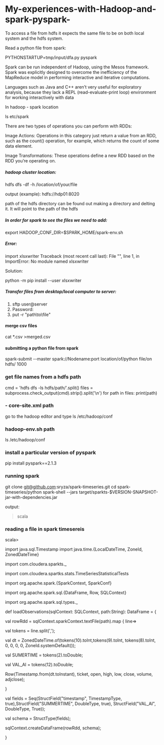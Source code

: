 # My-experiences-with-Hadoop-and-spark-pyspark-


To access a file from hdfs it expects the same file to be on both local system and the hdfs system.

Read a python file from spark:

PYTHONSTARTUP=tmp/input/dfa.py pyspark



>>>>>

Spark can be run independent of Hadoop, using the Mesos framework. Spark was explicitly designed to overcome the inefficiency of the MapReduce model in performing interactive and iterative computations.

Languages such as Java and C++ aren’t very useful for exploratory analysis, because they lack a REPL (read-evaluate-print loop) environment for working interactively with data


>>>>>>>>
In hadoop - spark location

ls etc/spark


>>>>>>>>>>>>>

There are two types of operations you can perform with RDDs:

Image Actions: Operations in this category just return a value from an RDD, such as the count() operation, for example, which returns the count of some data element.

Image Transformations: These operations define a new RDD based on the RDD you’re operating on.


>>>>>
#####  hadoop cluster location:

hdfs dfs -df -h /location/of/your/file

output (example): hdfs://hdp01:8020 

>>>>
path of the hdfs directory can be found out making a directory and delting it. It will point to the path of the hdfs


>>>>>
#####  In order for spark to see the files we need to add:

export HADOOP_CONF_DIR=$SPARK_HOME/spark-env.sh

>>>>>
#####  Error:

import xlsxwriter
Traceback (most recent call last):
  File "<stdin>", line 1, in <module>
ImportError: No module named xlsxwriter

Solution:

python -m pip install --user xlsxwriter


##### Transfer files from desktop/local computer to server:

1. sftp user@server
2. Password:
3. put -r "path\to\file"

#### merge csv files
cat *.csv >merged.csv

#### submitting a python file from spark

spark-submit --master spark://Nodename:port location/of/python file/on hdfs/ 1000


### get file names from a hdfs path


cmd = 'hdfs dfs -ls hdfs/path/'.split()
files = subprocess.check_output(cmd).strip().split('\n')
for path in files:
  print(path) 

### - core-site.xml path
go to the hadoop editor and type
ls /etc/hadoop/conf


### hadoop-env.sh path
ls /etc/hadoop/conf

### install a particular version of pyspark
pip install pyspark==2.1.3


### running spark
git clone git@github.com:sryza/spark-timeseries.git
cd spark-timeseries/python
spark-shell --jars target/sparkts-$VERSION-SNAPSHOT-jar-with-dependencies.jar

output:
>scala

### reading a file in spark timesereis
scala>

import java.sql.Timestamp
import java.time.{LocalDateTime, ZoneId, ZonedDateTime}

import com.cloudera.sparkts._

import com.cloudera.spartks.stats.TimeSeriesStatisticalTests

import org.apache.spark.{SparkContext, SparkConf}

import org.apache.spark.sql.{DataFrame, Row, SQLContext}

import org.apache.spark.sql.types._

def loadObservations(sqlContext: SQLContext, path:String): DataFrame = {

  val rowRdd = sqlContext.sparkContext.textFile(path).map { line=>
  
  val tokens = line.split(',');
  
  val dt = ZonedDateTime.of(tokens(10).toInt,tokens(9).toInt, tokens(8).toInt, 0, 0, 0, 0, ZoneId.systemDefault());
  
  val SUMERTIME = tokens(2).toDouble;
  
  val VAL_AI = tokens(12).toDouble;
  
  Row(Timestamp.from(dt.toInstant), ticket, open, high, low, close, volume, adjclose);
  
  }
  
  val fields = Seq(StructField("timestamp", TimestampType, true),StructField("SUMMERTIME", DoubleType, true), StructField("VAL_AI", DoubleType, True));
  
  val schema = StructType(fields);
  
  sqlContext.createDataFrame(rowRdd, schema);
  
  }




